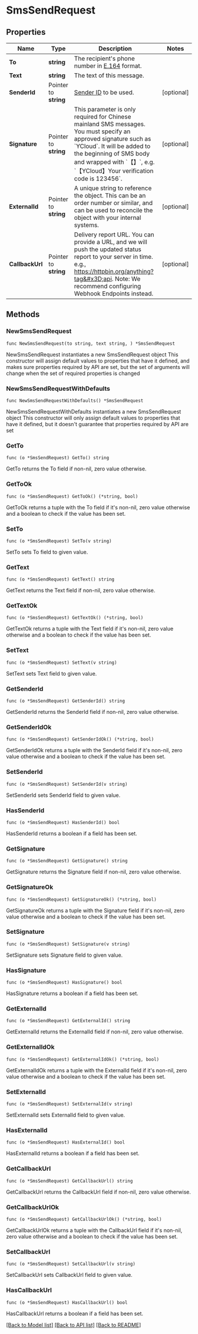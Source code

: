 # SmsSendRequest

## Properties

Name | Type | Description | Notes
------------ | ------------- | ------------- | -------------
**To** | **string** | The recipient&#39;s phone number in [E.164](https://en.wikipedia.org/wiki/E.164) format. | 
**Text** | **string** | The text of this message. | 
**SenderId** | Pointer to **string** | [Sender ID](https://help.ycloud.com/en/articles/3080386) to be used. | [optional] 
**Signature** | Pointer to **string** | This parameter is only required for Chinese mainland SMS messages. You must specify an approved signature such as &#x60;YCloud&#x60;. It will be added to the beginning of SMS body and wrapped with &#x60;【】&#x60;, e.g. &#x60;【YCloud】Your verification code is 123456&#x60;. | [optional] 
**ExternalId** | Pointer to **string** | A unique string to reference the object. This can be an order number or similar, and can be used to reconcile the object with your internal systems. | [optional] 
**CallbackUrl** | Pointer to **string** | Delivery report URL. You can provide a URL, and we will push the updated status report to your server in time. e.g., https://httpbin.org/anything?tag&#x3D;api. Note: We recommend configuring Webhook Endpoints instead. | [optional] 

## Methods

### NewSmsSendRequest

`func NewSmsSendRequest(to string, text string, ) *SmsSendRequest`

NewSmsSendRequest instantiates a new SmsSendRequest object
This constructor will assign default values to properties that have it defined,
and makes sure properties required by API are set, but the set of arguments
will change when the set of required properties is changed

### NewSmsSendRequestWithDefaults

`func NewSmsSendRequestWithDefaults() *SmsSendRequest`

NewSmsSendRequestWithDefaults instantiates a new SmsSendRequest object
This constructor will only assign default values to properties that have it defined,
but it doesn't guarantee that properties required by API are set

### GetTo

`func (o *SmsSendRequest) GetTo() string`

GetTo returns the To field if non-nil, zero value otherwise.

### GetToOk

`func (o *SmsSendRequest) GetToOk() (*string, bool)`

GetToOk returns a tuple with the To field if it's non-nil, zero value otherwise
and a boolean to check if the value has been set.

### SetTo

`func (o *SmsSendRequest) SetTo(v string)`

SetTo sets To field to given value.


### GetText

`func (o *SmsSendRequest) GetText() string`

GetText returns the Text field if non-nil, zero value otherwise.

### GetTextOk

`func (o *SmsSendRequest) GetTextOk() (*string, bool)`

GetTextOk returns a tuple with the Text field if it's non-nil, zero value otherwise
and a boolean to check if the value has been set.

### SetText

`func (o *SmsSendRequest) SetText(v string)`

SetText sets Text field to given value.


### GetSenderId

`func (o *SmsSendRequest) GetSenderId() string`

GetSenderId returns the SenderId field if non-nil, zero value otherwise.

### GetSenderIdOk

`func (o *SmsSendRequest) GetSenderIdOk() (*string, bool)`

GetSenderIdOk returns a tuple with the SenderId field if it's non-nil, zero value otherwise
and a boolean to check if the value has been set.

### SetSenderId

`func (o *SmsSendRequest) SetSenderId(v string)`

SetSenderId sets SenderId field to given value.

### HasSenderId

`func (o *SmsSendRequest) HasSenderId() bool`

HasSenderId returns a boolean if a field has been set.

### GetSignature

`func (o *SmsSendRequest) GetSignature() string`

GetSignature returns the Signature field if non-nil, zero value otherwise.

### GetSignatureOk

`func (o *SmsSendRequest) GetSignatureOk() (*string, bool)`

GetSignatureOk returns a tuple with the Signature field if it's non-nil, zero value otherwise
and a boolean to check if the value has been set.

### SetSignature

`func (o *SmsSendRequest) SetSignature(v string)`

SetSignature sets Signature field to given value.

### HasSignature

`func (o *SmsSendRequest) HasSignature() bool`

HasSignature returns a boolean if a field has been set.

### GetExternalId

`func (o *SmsSendRequest) GetExternalId() string`

GetExternalId returns the ExternalId field if non-nil, zero value otherwise.

### GetExternalIdOk

`func (o *SmsSendRequest) GetExternalIdOk() (*string, bool)`

GetExternalIdOk returns a tuple with the ExternalId field if it's non-nil, zero value otherwise
and a boolean to check if the value has been set.

### SetExternalId

`func (o *SmsSendRequest) SetExternalId(v string)`

SetExternalId sets ExternalId field to given value.

### HasExternalId

`func (o *SmsSendRequest) HasExternalId() bool`

HasExternalId returns a boolean if a field has been set.

### GetCallbackUrl

`func (o *SmsSendRequest) GetCallbackUrl() string`

GetCallbackUrl returns the CallbackUrl field if non-nil, zero value otherwise.

### GetCallbackUrlOk

`func (o *SmsSendRequest) GetCallbackUrlOk() (*string, bool)`

GetCallbackUrlOk returns a tuple with the CallbackUrl field if it's non-nil, zero value otherwise
and a boolean to check if the value has been set.

### SetCallbackUrl

`func (o *SmsSendRequest) SetCallbackUrl(v string)`

SetCallbackUrl sets CallbackUrl field to given value.

### HasCallbackUrl

`func (o *SmsSendRequest) HasCallbackUrl() bool`

HasCallbackUrl returns a boolean if a field has been set.


[[Back to Model list]](../README.md#documentation-for-models) [[Back to API list]](../README.md#documentation-for-api-endpoints) [[Back to README]](../README.md)


